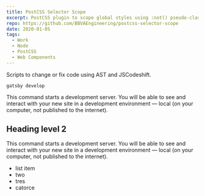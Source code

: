 ```yaml
---
title: PostCSS Selector Scope
excerpt: PostCSS plugin to scope global styles using :not() pseudo-class.
repo: https://github.com/BBVAEngineering/postcss-selector-scope
date: 2020-01-05
tags:
  - Work
  - Node
  - PostCSS
  - Web Components
---
```


Scripts to change or fix code using AST and JSCodeshift.

```shell
gatsby develop
```

This command starts a development server. You will be able to see and interact with your new site in a development environment — local (on your computer, not published to the internet).

## Heading level 2

This command starts a development server. You will be able to see and interact with your new site in a development environment — local (on your computer, not published to the internet).

- list item
- two
- tres
- catorce


